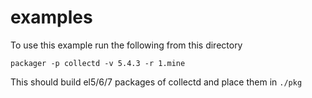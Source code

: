 # examples

To use this example run the following  from this directory

  `packager -p collectd -v 5.4.3 -r 1.mine`

This should build el5/6/7 packages of collectd and place them in  `./pkg`
